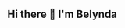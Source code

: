 ## Hi there 👋 I'm Belynda

<!--
**belynda0/Belynda0** is a ✨ _special_ ✨ repository because its `README.md` (this file) appears on your GitHub profile.

Here are some ideas to get you started:

- 🔭 I’m currently working on ..
- 🌱 I’m currently learning ...
- 👯 I’m looking to collaborate on ...
- 🤔 I’m looking for help with ...
- 💬 Ask me about social science topics
- 📫 How to reach me: bpherrrea@ucsd.edu
- 😄 Pronouns: she/her
- ⚡ Fun fact: In high school, I raised farm animals. I went to undergrad at UC San Diego as a transfer student. In my free time, I enjoy going to the beach, hanging out with friends, traveling, and listening to podcasts.
-->

